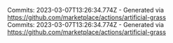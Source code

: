 Commits: 2023-03-07T13:26:34.774Z - Generated via https://github.com/marketplace/actions/artificial-grass
<br>
Commits: 2023-03-07T13:26:34.774Z - Generated via https://github.com/marketplace/actions/artificial-grass
<br>
